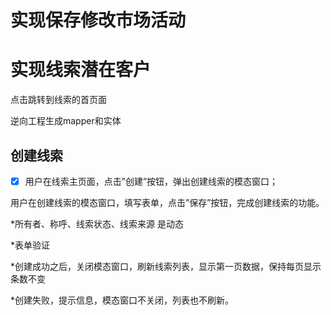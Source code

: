 # 实现保存修改市场活动

# 实现线索潜在客户

点击跳转到线索的首页面

逆向工程生成mapper和实体

## 创建线索

- [x] 用户在线索主页面，点击”创建”按钮，弹出创建线索的模态窗口；

用户在创建线索的模态窗口，填写表单，点击”保存”按钮，完成创建线索的功能。

*所有者、称呼、线索状态、线索来源 是动态

*表单验证

*创建成功之后，关闭模态窗口，刷新线索列表，显示第一页数据，保持每页显示条数不变

*创建失败，提示信息，模态窗口不关闭，列表也不刷新。

